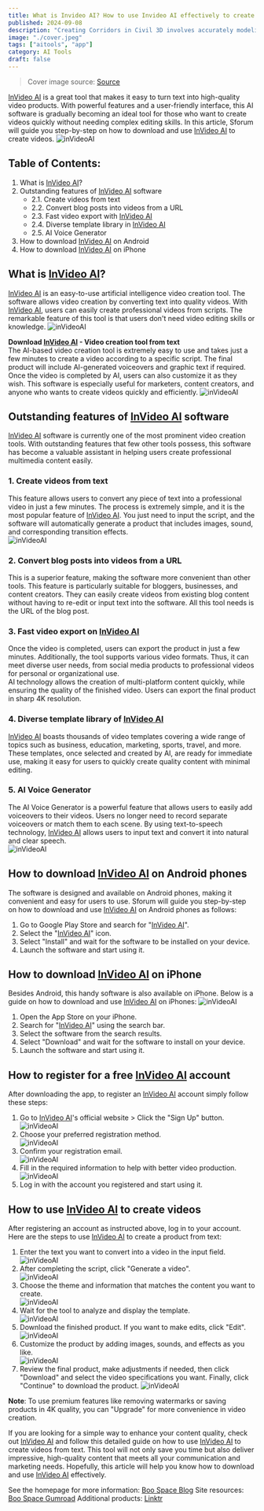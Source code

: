```yaml
---
title: What is Invideo AI? How to use Invideo AI effectively to create videos?
published: 2024-09-08
description: "Creating Corridors in Civil 3D involves accurately modeling roads or other linear projects. Using Dynamo Civil 3D enhances this process by automating repetitive tasks, ensuring design consistency, and reducing work time."
image: "./cover.jpeg"
tags: ["aitools", "app"]
category: AI Tools
draft: false
---
```


> Cover image source: [Source](/cover.jpeg)

[InVideo AI](https://invideo.sjv.io/m5eeXX) is a great tool that makes it easy to turn text into high-quality video products. With powerful features and a user-friendly interface, this AI software is gradually becoming an ideal tool for those who want to create videos quickly without needing complex editing skills. In this article, Sforum will guide you step-by-step on how to download and use [InVideo AI](https://invideo.sjv.io/m5eeXX) to create videos.
![inVideoAI](/inVideoAI-1.png)
## Table of Contents:
1. What is [InVideo AI](https://invideo.sjv.io/m5eeXX)?  
2. Outstanding features of [InVideo AI](https://invideo.sjv.io/m5eeXX) software  
   - 2.1. Create videos from text  
   - 2.2. Convert blog posts into videos from a URL  
   - 2.3. Fast video export with [InVideo AI](https://invideo.sjv.io/m5eeXX)  
   - 2.4. Diverse template library in [InVideo AI](https://invideo.sjv.io/m5eeXX)  
   - 2.5. AI Voice Generator  
3. How to download [InVideo AI](https://invideo.sjv.io/m5eeXX) on Android  
4. How to download [InVideo AI](https://invideo.sjv.io/m5eeXX) on iPhone  
## What is [InVideo AI](https://invideo.sjv.io/m5eeXX)?  
[InVideo AI](https://invideo.sjv.io/m5eeXX) is an easy-to-use artificial intelligence video creation tool. The software allows video creation by converting text into quality videos. With [InVideo AI](https://invideo.sjv.io/m5eeXX), users can easily create professional videos from scripts. The remarkable feature of this tool is that users don't need video editing skills or knowledge. 
![inVideoAI](/inVideoAI-2.png)

**Download [InVideo AI](https://invideo.sjv.io/m5eeXX) - Video creation tool from text**  
The AI-based video creation tool is extremely easy to use and takes just a few minutes to create a video according to a specific script. The final product will include AI-generated voiceovers and graphic text if required. Once the video is completed by AI, users can also customize it as they wish. This software is especially useful for marketers, content creators, and anyone who wants to create videos quickly and efficiently.
![inVideoAI](/inVideoAI-3.png)
## Outstanding features of [InVideo AI](https://invideo.sjv.io/m5eeXX) software  
[InVideo AI](https://invideo.sjv.io/m5eeXX) software is currently one of the most prominent video creation tools. With outstanding features that few other tools possess, this software has become a valuable assistant in helping users create professional multimedia content easily.
### 1. Create videos from text  
This feature allows users to convert any piece of text into a professional video in just a few minutes. The process is extremely simple, and it is the most popular feature of [InVideo AI](https://invideo.sjv.io/m5eeXX). You just need to input the script, and the software will automatically generate a product that includes images, sound, and corresponding transition effects.  
![inVideoAI](/inVideoAI-4.png)
### 2. Convert blog posts into videos from a URL  
This is a superior feature, making the software more convenient than other tools. This feature is particularly suitable for bloggers, businesses, and content creators. They can easily create videos from existing blog content without having to re-edit or input text into the software. All this tool needs is the URL of the blog post.  
### 3. Fast video export on [InVideo AI](https://invideo.sjv.io/m5eeXX)  
Once the video is completed, users can export the product in just a few minutes. Additionally, the tool supports various video formats. Thus, it can meet diverse user needs, from social media products to professional videos for personal or organizational use.  
AI technology allows the creation of multi-platform content quickly, while ensuring the quality of the finished video. Users can export the final product in sharp 4K resolution. 
### 4. Diverse template library of [InVideo AI](https://invideo.sjv.io/m5eeXX)  
[InVideo AI](https://invideo.sjv.io/m5eeXX) boasts thousands of video templates covering a wide range of topics such as business, education, marketing, sports, travel, and more. These templates, once selected and created by AI, are ready for immediate use, making it easy for users to quickly create quality content with minimal editing. 
### 5. AI Voice Generator  
The AI Voice Generator is a powerful feature that allows users to easily add voiceovers to their videos. Users no longer need to record separate voiceovers or match them to each scene. By using text-to-speech technology, [InVideo AI](https://invideo.sjv.io/m5eeXX) allows users to input text and convert it into natural and clear speech.  
![inVideoAI](/inVideoAI-5.png)
## How to download [InVideo AI](https://invideo.sjv.io/m5eeXX) on Android phones  
The software is designed and available on Android phones, making it convenient and easy for users to use. Sforum will guide you step-by-step on how to download and use [InVideo AI](https://invideo.sjv.io/m5eeXX) on Android phones as follows:

1. Go to Google Play Store and search for "[InVideo AI](https://invideo.sjv.io/m5eeXX)".  
2. Select the "[InVideo AI](https://invideo.sjv.io/m5eeXX)" icon.  
3. Select "Install" and wait for the software to be installed on your device.  
4. Launch the software and start using it.  
## How to download [InVideo AI](https://invideo.sjv.io/m5eeXX) on iPhone  
Besides Android, this handy software is also available on iPhone. Below is a guide on how to download and use [InVideo AI](https://invideo.sjv.io/m5eeXX) on iPhones:
![inVideoAI](/inVideoAI-7.png)
1. Open the App Store on your iPhone.  
2. Search for "[InVideo AI](https://invideo.sjv.io/m5eeXX)" using the search bar.  
3. Select the software from the search results.  
4. Select "Download" and wait for the software to install on your device.  
5. Launch the software and start using it.  
## How to register for a free [InVideo AI](https://invideo.sjv.io/m5eeXX) account  
After downloading the app, to register an [InVideo AI](https://invideo.sjv.io/m5eeXX) account simply follow these steps:

1. Go to [InVideo AI](https://invideo.sjv.io/m5eeXX)'s official website > Click the "Sign Up" button.  
![inVideoAI](/inVideoAI-8.1.png)
2. Choose your preferred registration method.  
![inVideoAI](/inVideoAI-8.2.png)
3. Confirm your registration email.  
![inVideoAI](/inVideoAI-8.3.png)
4. Fill in the required information to help with better video production.  
![inVideoAI](/inVideoAI-8.4.png)
5. Log in with the account you registered and start using it.
## How to use [InVideo AI](https://invideo.sjv.io/m5eeXX) to create videos  
After registering an account as instructed above, log in to your account. Here are the steps to use [InVideo AI](https://invideo.sjv.io/m5eeXX) to create a product from text:  

1. Enter the text you want to convert into a video in the input field. 
![inVideoAI](/inVideoAI-9.1.png)
2. After completing the script, click "Generate a video".  
![inVideoAI](/inVideoAI-9.2.png)
3. Choose the theme and information that matches the content you want to create.  
![inVideoAI](/inVideoAI-9.3.png)
4. Wait for the tool to analyze and display the template.  
![inVideoAI](/inVideoAI-9.4.png)
5. Download the finished product. If you want to make edits, click "Edit".  
![inVideoAI](/inVideoAI-9.5.png)
6. Customize the product by adding images, sounds, and effects as you like.  
![inVideoAI](/inVideoAI-9.6.png)
7. Review the final product, make adjustments if needed, then click "Download" and select the video specifications you want. Finally, click "Continue" to download the product.
![inVideoAI](/inVideoAI-9.7.png)

**Note**: To use premium features like removing watermarks or saving products in 4K quality, you can "Upgrade" for more convenience in video creation.

If you are looking for a simple way to enhance your content quality, check out [InVideo AI](https://invideo.sjv.io/m5eeXX) and follow this detailed guide on how to use [InVideo AI](https://invideo.sjv.io/m5eeXX) to create videos from text. This tool will not only save you time but also deliver impressive, high-quality content that meets all your communication and marketing needs. Hopefully, this article will help you know how to download and use [InVideo AI](https://invideo.sjv.io/m5eeXX) effectively.

See the homepage for more information: [Boo Space Blog](www.boospace.blog)
Site resources: [Boo Space Gumroad](https://boospace.gumroad.com)
Additional products: [Linktr](https://linktr.ee/boospace)